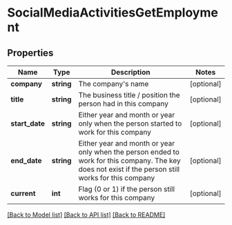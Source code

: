 # SocialMediaActivitiesGetEmployment

## Properties
Name | Type | Description | Notes
------------ | ------------- | ------------- | -------------
**company** | **string** | The company&#39;s name | [optional] 
**title** | **string** | The business title / position the person had in this company | [optional] 
**start_date** | **string** | Either year and month or year only when the person started to work for this company | [optional] 
**end_date** | **string** | Either year and month or year only when the person ended to work for this company. The key does not exist if the person still works for this company | [optional] 
**current** | **int** | Flag (0 or 1) if the person still works for this company | [optional] 

[[Back to Model list]](../README.md#documentation-for-models) [[Back to API list]](../README.md#documentation-for-api-endpoints) [[Back to README]](../README.md)


